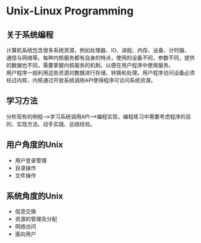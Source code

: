 # Unix-Linux Programming

## 关于系统编程
计算机系统包含很多系统资源，例如处理器、IO、进程、内存、设备、计时器、通信与网络等。每种内核服务都有自身的特点，使用的设备不同，参数不同，提供的数据也不同，需要掌握内核服务的机制，以便在用户程序中使用服务。<br>
用户程序一般利用这些资源对数据进行存储、转换和处理。用户程序访问设备必须经过内核，内核通过开放系统调用API使得程序可访问系统资源。<br>

## 学习方法
分析现有的例程-->学习系统调用API-->编程实现，编程练习中需要考虑程序的目的、实现方法、动手实践、总结经验。

## 用户角度的Unix
- 用户登录管理
- 目录操作
- 文件操作

## 系统角度的Unix
- 信息交换
- 资源的管理及分配
- 网络访问
- 面向用户
